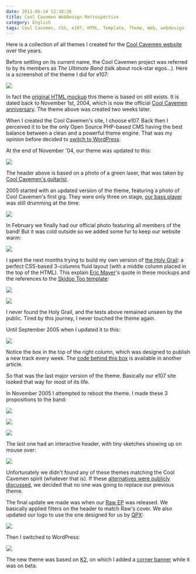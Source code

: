 ```yaml
---
date: 2011-06-14 12:38:26
title: Cool Cavemen WebDesign Retrospective
category: English
tags: Cool Cavemen, CSS, e107, HTML, Template, Theme, Web, webdesign
---
```


Here is a collection of all themes I created for the
[Cool Cavemen website](https://coolcavemen.com) over the years.

Before settling on its current name, the Cool Cavemen project was referred to by
its members as _The Ultimate Band_ (talk about rock-star egos...). Here is a
screenshot of the theme I did for e107:

![](/uploads/2011/2004_11_13.png)

In fact the
[original HTML mockup](https://web.archive.org/web/20120429001808/https://coolcavemen.com/2004_11_01-first-cavemen/index.html) this theme is based on still exists. It is dated back to November 1st, 2004, which is now the official [Cool Cavemen anniversary](https://coolcavemen.com/2005/joyeux-anniversaire-cool-cavemen-bientot-le-premier-cd/).
The theme above was created two weeks later.

When I created the Cool Cavemen's site, I choose e107. Back then I perceived it
to be the only Open Source PHP-based CMS having the best balance between a clean
and a powerful theme engine. That was my opinion before decided to
[switch to WordPress](https://kevin.deldycke.com/2006/08/e107-to-wordpress-migration-here-is-why/).

At the end of November '04, our theme was updated to this:

![](/uploads/2011/2004_11_28.png)

The header above is based on a photo of a green laser, that was taken by
[Cool Cavemen's guitarist](https://coolcavemen.com/biography/steve-canett/).

2005 started with an updated version of the theme, featuring a photo of Cool
Cavemen's first gig. They were only three on stage,
[our bass player](https://coolcavemen.com/biography/guiguit/) was still drumming
at the time:

![](/uploads/2011/2005_01_021.png)

In February we finally had our official photo featuring all members of the band!
But it was cold outside so we added some fur to keep our website warm:

![](/uploads/2011/2005_02_27.png)

I spent the next months trying to build my own version of
[the Holy Grail](https://www.alistapart.com/articles/holygrail/): a perfect
CSS-based 3-columns fluid layout (with a middle column placed in the top of the
HTML). This explain [Eric Mayer](https://en.wikipedia.org/wiki/Eric_Meyer)'s
quote in these mockups and the references to the
[Skidoo Too template](https://ruthsarian.wordpress.com/2004/08/20/stgargoyles/):

![](/uploads/2011/2005_03_06.png)

![](/uploads/2011/2005_04_01.png)

I never found the Holy Grail, and the tests above remained unseen by the public.
Tired by this journey, I never touched the theme again.

Until September 2005 when I updated it to this:

![](/uploads/2011/2005_09_06.png)

Notice the box in the top of the right column, which was designed to publish a
new track every week. The
[code behind this box](https://kevin.deldycke.com/2007/02/delayed-cd-tracks-publishing-with-php/)
is available in another article.

So that was the last major version of the theme. Basically our e107 site looked
that way for most of its life.

In November 2005 I attempted to reboot the theme. I made these 3 propositions to
the band:

![](/uploads/2011/new_look_11.png)

![](/uploads/2011/new_look_2.png)

![](/uploads/2011/new_look_3.png)

The last one had an interactive header, with tiny sketches showing up on mouse
over:

![](/uploads/2011/new_look_3_mouseover.png)

Unfortunately we didn't found any of these themes matching the Cool Cavemen
spirit (whatever that is). If these
[alternatives were publicly discussed](https://coolcavemen.com/forums/topic/nouveaux-look-du-site/),
we decided that no one was going to replace our previous theme.

The final update we made was when our
[Raw EP](https://coolcavemen.com/discography/raw/) was released. We basically
applied filters on the header to match Raw's cover. We also updated our logo to
use the one designed for us by [QPX](https://wqpx.wordpress.com/):

![](/uploads/2011/coolcavemen.png)

Then I switched to WordPress:

![](/uploads/2011/cool-cavemen-2008-raw-ep-k2-theme.png)

The new theme was based on
[K2](https://web.archive.org/web/20150107112837/https://getk2.com/about/), on
which I added a
[corner banner](https://kevin.deldycke.com/2008/06/how-to-add-a-corner-banners-to-a-k2-wordpress-theme-style/)
while it was on beta.
